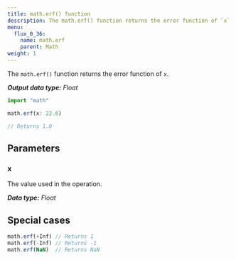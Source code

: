 ```yaml
---
title: math.erf() function
description: The math.erf() function returns the error function of `x`.
menu:
  flux_0_36:
    name: math.erf
    parent: Math
weight: 1
---
```


The `math.erf()` function returns the error function of `x`.

_**Output data type:** Float_

```js
import "math"

math.erf(x: 22.6)

// Returns 1.0
```

## Parameters

### x
The value used in the operation.

_**Data type:** Float_

## Special cases
```js
math.erf(+Inf) // Returns 1
math.erf(-Inf) // Returns -1
math.erf(NaN)  // Returns NaN
```
